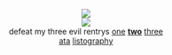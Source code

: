 <div align="center">

![](https://komarev.com/ghpvc/?username=yaoidemon&label=hi+friends&style=flat&color=3ad6db&base=4000&abbreviated=true)  
![](https://file.garden/aDT0Ck-AL1_uKJ4P/rentry%20pictures/9)  
defeat my three evil rentrys
[one](https://rentry.co/prsk) [**two**](https://rentry.co/sern) [three](https://rentry.co/rong)  
[ata](https://sern.atabook.org/) [listography](https://listography.com/saerin)
